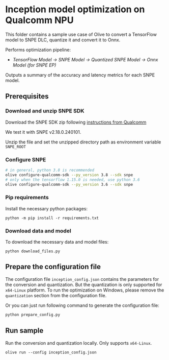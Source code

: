 # Inception model optimization on Qualcomm NPU
This folder contains a sample use case of Olive to convert a TensorFlow model to SNPE DLC, quantize it and convert it to Onnx.

Performs optimization pipeline:
- *TensorFlow Model -> SNPE Model -> Quantized SNPE Model -> Onnx Model (for SNPE EP)*

Outputs a summary of the accuracy and latency metrics for each SNPE model.

## Prerequisites
### Download and unzip SNPE SDK
Download the SNPE SDK zip following [instructions from Qualcomm](https://developer.qualcomm.com/software/qualcomm-neural-processing-sdk)

We test it with SNPE v2.18.0.240101.

Unzip the file and set the unzipped directory path as environment variable `SNPE_ROOT`

### Configure SNPE
```sh
# in general, python 3.8 is recommended
olive configure-qualcomm-sdk --py_version 3.8 --sdk snpe
# only when the tensorflow 1.15.0 is needed, use python 3.6
olive configure-qualcomm-sdk --py_version 3.6 --sdk snpe
```

### Pip requirements
Install the necessary python packages:
```
python -m pip install -r requirements.txt
```

### Download data and model
To download the necessary data and model files:
```
python download_files.py
```

## Prepare the configuration file
The configuration file `inception_config.json` contains the parameters for the conversion and quantization.
But the quantization is only supported for `x64-Linux` platform. To run the optimization on Windows, please remove the `quantization` section from the configuration file.

Or you can just run following command to generate the configuration file:
```sh
python prepare_config.py
```

## Run sample
Run the conversion and quantization locally. Only supports `x64-Linux`.
```
olive run --config inception_config.json
```
